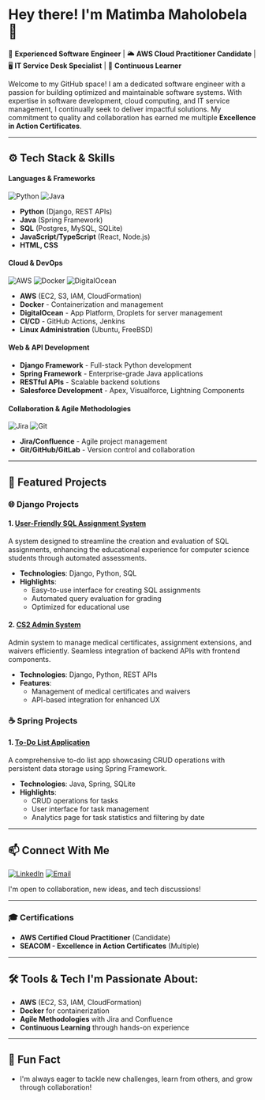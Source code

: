 # Hey there! I'm Matimba Maholobela 👋

🔧 **Experienced Software Engineer** | 🌥️ **AWS Cloud Practitioner Candidate** | 🖥️ **IT Service Desk Specialist** | 🚀 **Continuous Learner**

Welcome to my GitHub space! I am a dedicated software engineer with a passion for building optimized and maintainable software systems. With expertise in software development, cloud computing, and IT service management, I continually seek to deliver impactful solutions. My commitment to quality and collaboration has earned me multiple **Excellence in Action Certificates**.

---

## ⚙️ Tech Stack & Skills

#### **Languages & Frameworks**
![Python](https://img.shields.io/badge/Python-3670A0?style=for-the-badge&logo=python&logoColor=ffdd54) ![Java](https://img.shields.io/badge/Java-ED8B00?style=for-the-badge&logo=java&logoColor=white)
- **Python** (Django, REST APIs)
- **Java** (Spring Framework)
- **SQL** (Postgres, MySQL, SQLite)
- **JavaScript/TypeScript** (React, Node.js)
- **HTML, CSS**

#### **Cloud & DevOps**
![AWS](https://img.shields.io/badge/AWS-232F3E?style=for-the-badge&logo=amazon-aws&logoColor=white) ![Docker](https://img.shields.io/badge/Docker-2496ED?style=for-the-badge&logo=docker&logoColor=white) ![DigitalOcean](https://img.shields.io/badge/DigitalOcean-0080FF?style=for-the-badge&logo=digitalocean&logoColor=white)
- **AWS** (EC2, S3, IAM, CloudFormation)
- **Docker** - Containerization and management
- **DigitalOcean** - App Platform, Droplets for server management
- **CI/CD** - GitHub Actions, Jenkins
- **Linux Administration** (Ubuntu, FreeBSD)


#### **Web & API Development**
- **Django Framework** - Full-stack Python development
- **Spring Framework** - Enterprise-grade Java applications
- **RESTful APIs** - Scalable backend solutions
- **Salesforce Development** - Apex, Visualforce, Lightning Components

#### **Collaboration & Agile Methodologies**
![Jira](https://img.shields.io/badge/Jira-0052CC?style=for-the-badge&logo=jira&logoColor=white) ![Git](https://img.shields.io/badge/Git-F05032?style=for-the-badge&logo=git&logoColor=white)
- **Jira/Confluence** - Agile project management
- **Git/GitHub/GitLab** - Version control and collaboration

---

## 🚀 Featured Projects

### 🌐 **Django Projects**

#### 1. [User-Friendly SQL Assignment System](https://github.com/MatimbaMaholobela/sqltest-system)
A system designed to streamline the creation and evaluation of SQL assignments, enhancing the educational experience for computer science students through automated assessments.
- **Technologies**: Django, Python, SQL
- **Highlights**:
  - Easy-to-use interface for creating SQL assignments
  - Automated query evaluation for grading
  - Optimized for educational use

#### 2. [CS2 Admin System](https://github.com/MatimbaMaholobela/cs2-admin-system)
Admin system to manage medical certificates, assignment extensions, and waivers efficiently. Seamless integration of backend APIs with frontend components.
- **Technologies**: Django, Python, REST APIs
- **Features**:
  - Management of medical certificates and waivers
  - API-based integration for enhanced UX

### ☕ **Spring Projects**

#### 1. [To-Do List Application](https://github.com/MatimbaMaholobela/to-do-list-app/tree/main)
A comprehensive to-do list app showcasing CRUD operations with persistent data storage using Spring Framework.
- **Technologies**: Java, Spring, SQLite
- **Highlights**:
  - CRUD operations for tasks
  - User interface for task management
  - Analytics page for task statistics and filtering by date

---

## 📫 **Connect With Me**
[![LinkedIn](https://img.shields.io/badge/LinkedIn-MatimbaMaholobela-blue?style=for-the-badge&logo=linkedin)](https://www.linkedin.com/in/matimba-maholobela/) [![Email](https://img.shields.io/badge/Email-matimba.maholobela%40icloud.com-red?style=for-the-badge&logo=gmail&logoColor=white)](mailto:matimba.maholobela@icloud.com)

I'm open to collaboration, new ideas, and tech discussions!

---

### 🎓 Certifications
- **AWS Certified Cloud Practitioner** (Candidate)  
- **SEACOM - Excellence in Action Certificates** (Multiple)

---

## 🛠️ Tools & Tech I'm Passionate About:
- **AWS** (EC2, S3, IAM, CloudFormation)
- **Docker** for containerization
- **Agile Methodologies** with Jira and Confluence
- **Continuous Learning** through hands-on experience

---

## 🎯 Fun Fact
- I'm always eager to tackle new challenges, learn from others, and grow through collaboration!
